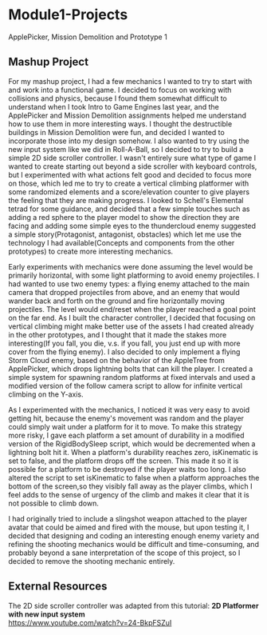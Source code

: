 # Module1-Projects
ApplePicker, Mission Demolition and Prototype 1

## Mashup Project
For my mashup project, I had a few mechanics I wanted to try to start with and work into a functional game. I decided to focus on working with collisions and physics, because I found them somewhat difficult to understand when I took Intro to Game Engines last year, and the ApplePicker and Mission Demolition assignments helped me understand how to use them in more interesting ways. I thought the destructible buildings in Mission Demolition were fun, and decided I wanted to incorporate those into my design somehow. I also wanted to try using the new input system like we did in Roll-A-Ball, so I decided to try to build a simple 2D side scroller controller. I wasn't entirely sure what type of game I wanted to create starting out beyond a side scroller with keyboard controls, but I experimented with what actions felt good and decided to focus more on those, which led me to try to create a vertical climbing platformer with some randomized elements and a score/elevation counter to give players the feeling that they are making progress. I looked to Schell's Elemental tetrad for some guidance, and decided that a few simple touches such as adding a red sphere to the player model to show the direction they are facing and adding some simple eyes to the thundercloud enemy suggested a simple story(Protagonist, antagonist, obstacles) which let me use the technology I had available(Concepts and components from the other prototypes) to create more interesting mechanics.  

Early experiments with mechanics were done assuming the level would be primarily horizontal, with some light platforming to avoid enemy projectiles. I had wanted to use two enemy types: a flying enemy attached to the main camera that dropped projectiles from above, and an enemy that would wander back and forth on the ground and fire horizontally moving projectiles. The level would end/reset when the player reached a goal point on the far end. As I built the character controller, I decided that focusing on vertical climbing might make better use of the assets I had created already in the other prototypes, and I thought that it made the stakes more interesting(If you fall, you die, v.s. if you fall, you just end up with more cover from the flying enemy). I also decided to only implement a flying Storm Cloud enemy, based on the behavior of the AppleTree from ApplePicker, which drops lightning bolts that can kill the player. I created a simple system for spawning random platforms at fixed intervals and used a modified version of the follow camera script to allow for infinite vertical climbing on the Y-axis.  

As I experimented with the mechanics, I noticed it was very easy to avoid getting hit, because the enemy's movement was random and the player could simply wait under a platform for it to move. To make this strategy more risky, I gave each platform a set amount of durability in a modified version of the RigidBodySleep script, which would be decremented when a lightning bolt hit it. When a platform's durability reaches zero, isKinematic is set to false, and the platform drops off the screen. This made it so it is possible for a platform to be destroyed if the player waits too long. I also altered the script to set isKinematic to false when a platform approaches the bottom of the screen,so they visibly fall away as the player climbs, which I feel adds to the sense of urgency of the climb and makes it clear that it is not possible to climb down. 

I had originally tried to include a slingshot weapon attached to the player avatar that could be aimed and fired with the mouse, but upon testing it, I decided that designing and coding an interesting enough enemy variety and refining the shooting mechanics would be difficult and time-consuming, and probably beyond a sane interpretation of the scope of this project, so I decided to remove the shooting mechanic entirely. 

## External Resources
The 2D side scroller controller was adapted from this tutorial: 
**2D Platformer with new input system**    
https://www.youtube.com/watch?v=24-BkpFSZuI

